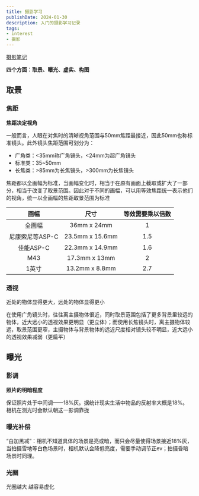 ```yaml
---
title: 摄影学习
publishDate: 2024-01-30
description: 入门的摄影学习记录
tags:
- interest
- 摄影
---
```


[摄影笔记](https://weread.qq.com/web/bookDetail/3d4322207265c45f3d40a55)

<!-- more -->

**四个方面：取景、曝光、虚实、构图**

## 取景

### 焦距

**焦距决定视角**

一般而言，人眼在对焦时的清晰视角范围与50mm焦距最接近，因此50mm也称标准镜头。此外镜头焦距范围可划分为：
- 广角类：<35mm称广角镜头，<24mm为超广角镜头
- 标准类：35~50mm
- 长焦类：>85mm为长焦镜头，>300mm为长焦镜头

焦距都以全画幅为标准，当画幅变化时，相当于在原有画面上截取或扩大了一部分，相当于改变了取景范围。因此对于不同的画幅，可以用等效焦距统一表示他们的视角，统一以全画幅的焦距取景范围为标准

|画幅|尺寸|等效需要乘以倍数|
|:--:|:--:|:--:|
|全画幅|36mm x 24mm|1|
|尼康索尼等ASP-C|23.5mm x 15.6mm| 1.5|
|佳能ASP-C|22.3mm x 14.9mm |1.6|
|M43|17.3mm x 13mm |2|
|1英寸|13.2mm x 8.8mm|2.7|

### 透视

近处的物体显得更大，远处的物体显得更小

在使用广角镜头时，往往离主摄物体很近，同时取景范围包括了更多背景里较远的物体，近大远小的透视效果更明显（更立体）；而使用长焦镜头时，离主摄物体较远，取景范围更窄，主摄物体与背景物体的远近尺度相对镜头较不明显，近大远小的透视效果减弱（更扁平）

## 曝光

### 影调

**照片的明暗程度**

保证照片处于中间调——18%灰。据统计现实生活中物品的反射率大概是18%。相机在测光时会默认朝这一影调靠拢

### 曝光补偿
“白加黑减”：相机不知道具体的场景是亮或暗，而只会尽量使得场景接近18%灰，当拍摄雪地等白色场景时，相机默认会降低亮度，需要手动调节正ev；拍摄昏暗场景时同理。

### 光圈
光圈越大 越容易虚化

###
